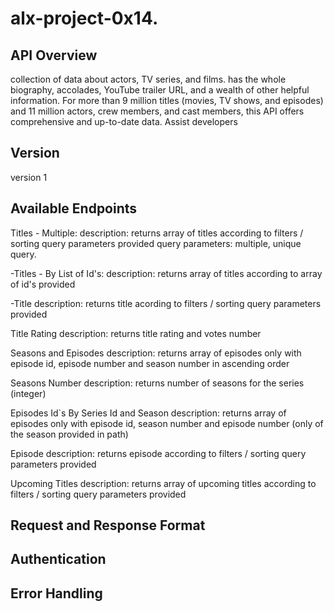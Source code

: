 # alx-project-0x14.

## API Overview

collection of data about actors, TV series, and films. has the whole biography, accolades, YouTube trailer URL, and a wealth of other helpful information. For more than 9 million titles (movies, TV shows, and episodes) and 11 million actors, crew members, and cast members, this API offers comprehensive and up-to-date data. Assist developers

## Version

version 1

## Available Endpoints

Titles - Multiple:
description: returns array of titles according to filters / sorting query parameters provided
query parameters: multiple, unique query.

-Titles - By List of Id's:
description: returns array of titles according to array of id's provided

-Title
description: returns title acording to filters / sorting query parameters provided

Title Rating
description: returns title rating and votes number

Seasons and Episodes
description: returns array of episodes only with episode id, episode number and season number in ascending order

Seasons Number
description: returns number of seasons for the series (integer)

Episodes Id`s By Series Id and Season
description: returns array of episodes only with episode id, season number and episode number (only of the season provided in path)

Episode
description: returns episode according to filters / sorting query parameters provided

Upcoming Titles
description: returns array of upcoming titles according to filters / sorting query parameters provided

## Request and Response Format

## Authentication

## Error Handling
